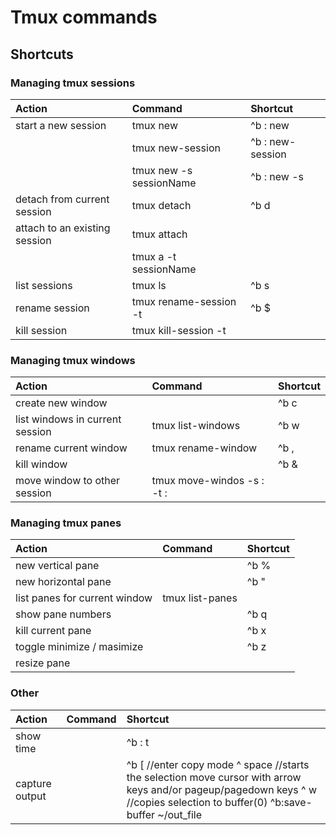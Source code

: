 # Tmux commands

## Shortcuts

### Managing tmux sessions

| Action | Command | Shortcut |
|:-------|:---------|:-------------------|
| start a new session | tmux new  | ^b : new |
| | tmux new-session | ^b : new-session | 
| | tmux new -s sessionName | ^b : new -s <sessionName> |
| detach from current session | tmux detach | ^b d |
| attach to an existing session | tmux attach | |
| | tmux a -t sessionName | |
| list sessions | tmux ls | ^b s |
| rename session | tmux rename-session -t <oldName> <newName> | ^b $ |
| kill session | tmux kill-session -t <sessionName> | | 

### Managing tmux windows

| Action | Command | Shortcut |
|:-------|:---------|:-------------------|
| create new window |   | ^b c |
| list windows in current session | tmux list-windows | ^b w |
| rename current window | tmux rename-window <newWindowName> | ^b , |
| kill window |  | ^b & |
| move window to other session | tmux move-windos -s <sourceSession>:<sourceWindow> -t <targetSession>:<targetWindow>

### Managing tmux panes

| Action | Command | Shortcut |
|:-------|:---------|:-------------------|
| new vertical pane |   | ^b % |
| new horizontal pane | | ^b " |
| list panes for current window | tmux list-panes |  |
| show pane numbers | | ^b q |
| kill current pane | | ^b x |
| toggle minimize / masimize | | ^b z |
| resize pane | | |

### Other 
| Action | Command | Shortcut |
|:-------|:---------|:-------------------|
| show time |  | ^b : t |
| capture output | | ^b [ //enter copy mode   ^ space //starts the selection move cursor with arrow keys and/or pageup/pagedown keys ^ w      //copies selection to buffer(0) ^b:save-buffer ~/out_file |
